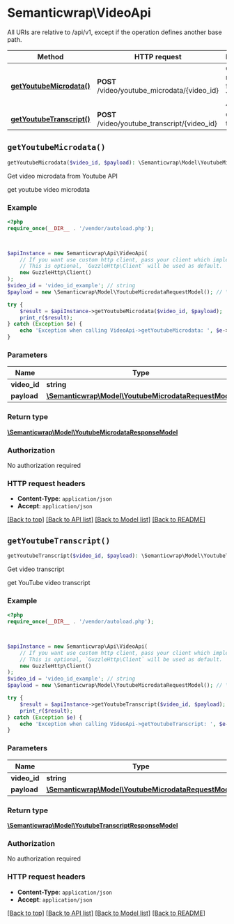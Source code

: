 # Semanticwrap\VideoApi

All URIs are relative to /api/v1, except if the operation defines another base path.

| Method | HTTP request | Description |
| ------------- | ------------- | ------------- |
| [**getYoutubeMicrodata()**](VideoApi.md#getYoutubeMicrodata) | **POST** /video/youtube_microdata/{video_id} | Get video microdata from Youtube API |
| [**getYoutubeTranscript()**](VideoApi.md#getYoutubeTranscript) | **POST** /video/youtube_transcript/{video_id} | Get video transcript |


## `getYoutubeMicrodata()`

```php
getYoutubeMicrodata($video_id, $payload): \Semanticwrap\Model\YoutubeMicrodataResponseModel
```

Get video microdata from Youtube API

get youtube video microdata

### Example

```php
<?php
require_once(__DIR__ . '/vendor/autoload.php');



$apiInstance = new Semanticwrap\Api\VideoApi(
    // If you want use custom http client, pass your client which implements `GuzzleHttp\ClientInterface`.
    // This is optional, `GuzzleHttp\Client` will be used as default.
    new GuzzleHttp\Client()
);
$video_id = 'video_id_example'; // string
$payload = new \Semanticwrap\Model\YoutubeMicrodataRequestModel(); // \Semanticwrap\Model\YoutubeMicrodataRequestModel

try {
    $result = $apiInstance->getYoutubeMicrodata($video_id, $payload);
    print_r($result);
} catch (Exception $e) {
    echo 'Exception when calling VideoApi->getYoutubeMicrodata: ', $e->getMessage(), PHP_EOL;
}
```

### Parameters

| Name | Type | Description  | Notes |
| ------------- | ------------- | ------------- | ------------- |
| **video_id** | **string**|  | |
| **payload** | [**\Semanticwrap\Model\YoutubeMicrodataRequestModel**](../Model/YoutubeMicrodataRequestModel.md)|  | |

### Return type

[**\Semanticwrap\Model\YoutubeMicrodataResponseModel**](../Model/YoutubeMicrodataResponseModel.md)

### Authorization

No authorization required

### HTTP request headers

- **Content-Type**: `application/json`
- **Accept**: `application/json`

[[Back to top]](#) [[Back to API list]](../../README.md#endpoints)
[[Back to Model list]](../../README.md#models)
[[Back to README]](../../README.md)

## `getYoutubeTranscript()`

```php
getYoutubeTranscript($video_id, $payload): \Semanticwrap\Model\YoutubeTranscriptResponseModel
```

Get video transcript

get YouTube video transcript

### Example

```php
<?php
require_once(__DIR__ . '/vendor/autoload.php');



$apiInstance = new Semanticwrap\Api\VideoApi(
    // If you want use custom http client, pass your client which implements `GuzzleHttp\ClientInterface`.
    // This is optional, `GuzzleHttp\Client` will be used as default.
    new GuzzleHttp\Client()
);
$video_id = 'video_id_example'; // string
$payload = new \Semanticwrap\Model\YoutubeMicrodataRequestModel(); // \Semanticwrap\Model\YoutubeMicrodataRequestModel

try {
    $result = $apiInstance->getYoutubeTranscript($video_id, $payload);
    print_r($result);
} catch (Exception $e) {
    echo 'Exception when calling VideoApi->getYoutubeTranscript: ', $e->getMessage(), PHP_EOL;
}
```

### Parameters

| Name | Type | Description  | Notes |
| ------------- | ------------- | ------------- | ------------- |
| **video_id** | **string**|  | |
| **payload** | [**\Semanticwrap\Model\YoutubeMicrodataRequestModel**](../Model/YoutubeMicrodataRequestModel.md)|  | |

### Return type

[**\Semanticwrap\Model\YoutubeTranscriptResponseModel**](../Model/YoutubeTranscriptResponseModel.md)

### Authorization

No authorization required

### HTTP request headers

- **Content-Type**: `application/json`
- **Accept**: `application/json`

[[Back to top]](#) [[Back to API list]](../../README.md#endpoints)
[[Back to Model list]](../../README.md#models)
[[Back to README]](../../README.md)
